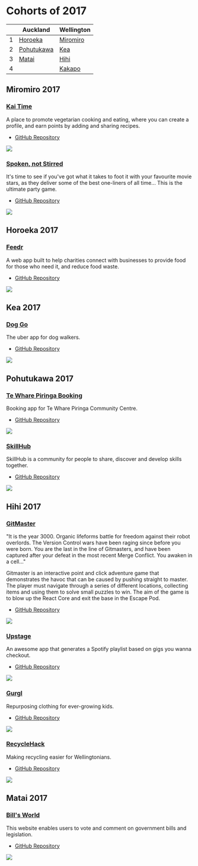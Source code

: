# Cohorts of 2017

| | Auckland | Wellington |
|---|---|---|
| 1 | [Horoeka](#horoeka-2017) | [Miromiro](#miromiro-2017)
| 2 | [Pohutukawa](#pohutukawa-2017) | [Kea](#kea-2017)
| 3 | [Matai](#matai-2017) | [Hihi](#hihi-2017)
| 4 | | [Kakapo](#kakapo-2017)


Miromiro 2017
-------------

### [Kai Time](https://github.com/Kai-Time/kai-time)

A place to promote vegetarian cooking and eating, where you can create a profile, and earn points by adding and sharing recipes.

* [GitHub Repository](https://github.com/Kai-Time/kai-time)

![](images/2017/kai-time.png)


### [Spoken, not Stirred](https://miromiro-grad-project.herokuapp.com/)

It's time to see if you've got what it takes to foot it with your favourite movie stars, as they deliver some of the best one-liners of all time... This is the ultimate party game.

* [GitHub Repository](https://github.com/don-harris/final-project)

![](images/2017/spoken-not-stirred.png)



Horoeka 2017
------------

### [Feedr](https://github.com/james-inglis-01/feedr)

A web app built to help charities connect with businesses to provide food for those who need it, and reduce food waste.

* [GitHub Repository](https://github.com/james-inglis-01/feedr)

![](images/2017/feedr.png)



Kea 2017
--------

### [Dog Go](https://github.com/AnnahGerletti/dog-go)

The uber app for dog walkers.

* [GitHub Repository](https://github.com/AnnahGerletti/dog-go)

![](images/2017/dog-go.png)



Pohutukawa 2017
---------------

### [Te Whare Piringa Booking](https://thebookingmanager.herokuapp.com/)

Booking app for Te Whare Piringa Community Centre.

* [GitHub Repository](https://github.com/Jae-Huh/te-whare-piringa-booking)

![](images/2017/te-whare-piringa-booking.png)


### [SkillHub](https://github.com/Sam-Houlahan/skillhub)

SkillHub is a community for people to share, discover and develop skills together. 

* [GitHub Repository](https://github.com/Sam-Houlahan/skillhub)

![](images/2017/skillhub)



Hihi 2017
---------

### [GitMaster](https://github.com/pushmeproductions/gitmaster)

"It is the year 3000. Organic lifeforms battle for freedom against their robot overlords. The Version Control wars have been raging since before you were born. You are the last in the line of Gitmasters, and have been captured after your defeat in the most recent Merge Conflict. You awaken in a cell…"

Gitmaster is an interactive point and click adventure game that demonstrates the havoc that can be caused by pushing straight to master. The player must navigate through a series of different locations, collecting items and using them to solve small puzzles to win. The aim of the game is to blow up the React Core and exit the base in the Escape Pod.

* [GitHub Repository](https://github.com/pushmeproductions/gitmaster)

![](images/2017/gitmaster.png)


### [Upstage](http://up-stage.herokuapp.com/#/)

An awesome app that generates a Spotify playlist based on gigs you wanna checkout.

* [GitHub Repository](https://github.com/Giggify/Upstage)

![](images/2017/upstage.png)


### [Gurgl](https://github.com/EDA-Gurgl/gurgl)

Repurposing clothing for ever-growing kids.

* [GitHub Repository](https://github.com/EDA-Gurgl/gurgl)

![](images/2017/gurgl.png)


### [RecycleHack](http://recyclehack.herokuapp.com/#/)

Making recycling easier for Wellingtonians.

* [GitHub Repository](https://github.com/sarah-due/TeamHoppers)

![](images/2017/recyclehack.png)


Matai 2017
----------

### [Bill's World](http://bills-world.herokuapp.com/)

This website enables users to vote and comment on government bills and legislation.

* [GitHub Repository](https://github.com/matai-2016/Bills-World)

![](images/2017/bills-world.png)
